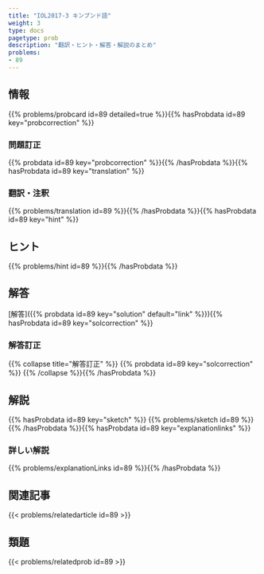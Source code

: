 ```yaml
---
title: "IOL2017-3 キンブンド語"
weight: 3
type: docs
pagetype: prob
description: "翻訳・ヒント・解答・解説のまとめ"
problems: 
- 89
---
```


## 情報

{{% problems/probcard id=89 detailed=true %}}{{% hasProbdata id=89 key="probcorrection" %}}

### 問題訂正

{{% probdata id=89 key="probcorrection" %}}{{% /hasProbdata %}}{{% hasProbdata id=89 key="translation" %}}

### 翻訳・注釈

{{% problems/translation id=89 %}}{{% /hasProbdata %}}{{% hasProbdata id=89 key="hint" %}}

## ヒント

{{% problems/hint id=89 %}}{{% /hasProbdata %}}

## 解答

[解答]({{% probdata id=89 key="solution" default="link" %}}){{% hasProbdata id=89 key="solcorrection" %}}

### 解答訂正

{{% collapse title="解答訂正" %}}
{{% probdata id=89 key="solcorrection" %}}
{{% /collapse %}}{{% /hasProbdata %}}

## 解説

{{% hasProbdata id=89 key="sketch" %}}
{{% problems/sketch id=89 %}}
{{% /hasProbdata %}}{{% hasProbdata id=89 key="explanationlinks" %}}

### 詳しい解説

{{% problems/explanationLinks id=89 %}}{{% /hasProbdata %}}

## 関連記事

{{< problems/relatedarticle id=89 >}}

## 類題

{{< problems/relatedprob id=89 >}}
